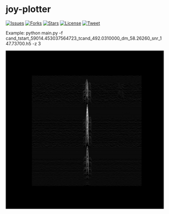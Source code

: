 # joy-plotter


[![Issues](https://img.shields.io/github/issues/josephwkania/joy-plotter?style=flat-square)]()
[![Forks](https://img.shields.io/github/forks/josephwkania/joy-plotter?style=flat-square)]()
[![Stars](https://img.shields.io/github/stars/josephwkania/joy-plotter?style=flat-square)]()
[![License](https://img.shields.io/github/license/josephwkania/joy-plotter?style=flat-square)]()
[![Tweet](https://img.shields.io/twitter/url?url=https%3A%2F%2Fgithub.com%2Fjosephwkania%2Fjoy-plotter)]()

Example:  python main.py -f cand_tstart_59014.453037564723_tcand_492.0310000_dm_58.26260_snr_147.73700.h5 -z 3 

![alt text](https://github.com/josephwkania/joy-plotter/blob/master/cand_tstart_59014.453037564723_tcand_492.0310000_dm_58.26260_snr_147.73700.png)

